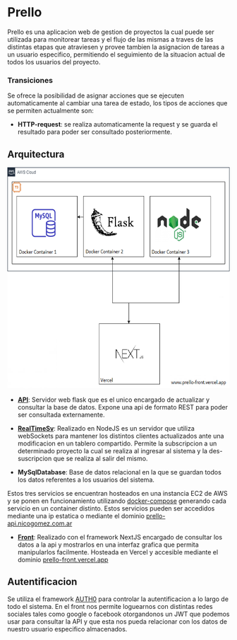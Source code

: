 # Prello

Prello es una aplicacion web de gestion de proyectos la cual puede ser utilizada para monitorear tareas y el flujo de las mismas a traves de las distintas etapas que atraviesen y provee tambien la asignacion de tareas a un usuario especifico, permitiendo el seguimiento de la situacion actual de todos los usuarios del proyecto.

### Transiciones

Se ofrece la posibilidad de asignar acciones que se ejecuten automaticamente al cambiar una tarea de estado, los tipos de acciones que se permiten actualmente son:
  - **HTTP-request**: se realiza automaticamente la request y se guarda el resultado para poder ser consultado posteriormente.
  
 ## Arquitectura
 
 <img src="https://github.com/Nico9813/Prello_front/blob/master/ArquitecturaPrello.png?raw=true" width="550px" height="500px"/>
 
 - **[API](https://github.com/Nico9813/Prello_API)**: Servidor web flask que es el unico encargado de actualizar y consultar la base de datos. Expone una api de formato REST para poder ser consultada externamente.
 
 - **[RealTimeSv](https://github.com/Nico9813/Prello_front/tree/master/realtimesv)**: Realizado en NodeJS es un servidor que utiliza webSockets para mantener los distintos clientes actualizados ante una modificacion en un tablero compartido. Permite la subscripcion a un determinado proyecto la cual se realiza al ingresar al sistema y la des-suscripcion que se realiza al salir del mismo.
 
 - **MySqlDatabase**: Base de datos relacional en la que se guardan todos los datos referentes a los usuarios del sistema.
 
 Estos tres servicios se encuentran hosteados en una instancia EC2 de AWS y se ponen en funcionamiento utilizando [docker-compose](https://github.com/Nico9813/Prello_API/blob/master/docker-compose.yml) generando cada servicio en un container distinto. Estos servicios pueden ser accedidos mediante una ip estatica o mediante el dominio [prello-api.nicogomez.com.ar](prello-api.nicogomez.com.ar)
 
  - **[Front](https://github.com/Nico9813/Prello_front/tree/master/prello)**: Realizado con el framework NextJS encargado de consultar los datos a la api y mostrarlos en una interfaz grafica que permita manipularlos facilmente. Hosteada en Vercel y accesible mediante el dominio [prello-front.vercel.app](prello-front.vercel.app)
 
 
 ## Autentificacion
 
 Se utiliza el framework [AUTH0](https://auth0.com/) para controlar la autentificacion a lo largo de todo el sistema. En el front nos permite loguearnos con distintas redes sociales tales como google o facebook otorgandonos un JWT que podemos usar para consultar la API y que esta nos pueda relacionar con los datos de nuestro usuario especifico almacenados.
